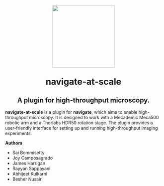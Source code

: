 <h1 align="center">
<img src="https://github.com/TheDeanLab/navigate-plugin-template/blob/main/plugin-icon.jpg" width="200" height="200"/>

navigate-at-scale
	
<h2 align="center">
	A plugin for high-throughput microscopy. 
</h2>
</h1>

**navigate-at-scale** is a plugin for **navigate**, which aims to enable high-throughput
microscopy. It is designed to work with a Mecademic Meca500 robotic arm and a Thorlabs
HDR50 rotation stage. The plugin provides a user-friendly interface for setting up and 
running high-throughput imaging experiments.

**Authors**
- Sai Bommisetty
- Joy Camposagrado
- James Harrigan
- Rayyan Sappayani
- Abhijeet Kulkarni
- Besher Nusair
